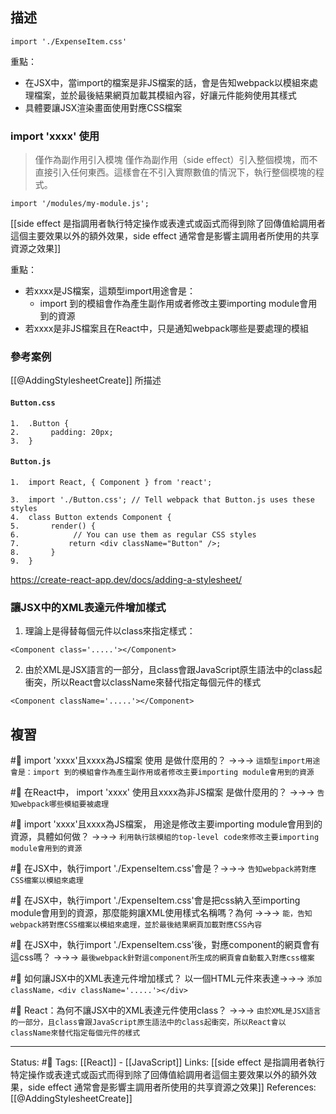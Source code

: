 ## 描述
```
import './ExpenseItem.css'
```

重點：
- 在JSX中，當import的檔案是非JS檔案的話，會是告知webpack以模組來處理檔案，並於最後結果網頁加載其模組內容，好讓元件能夠使用其樣式
- 具體要讓JSX渲染畫面使用對應CSS檔案

### import 'xxxx' 使用

> 僅作為副作用引入模塊
> 僅作為副作用（side effect）引入整個模塊，而不直接引入任何東西。這樣會在不引入實際數值的情況下，執行整個模塊的程式。

```
import '/modules/my-module.js';
```


[[side effect 是指調用者執行特定操作或表達式或函式而得到除了回傳值給調用者這個主要效果以外的額外效果，side effect 通常會是影響主調用者所使用的共享資源之效果]]

重點：
- 若xxxx是JS檔案，這類型import用途會是：
	- import 到的模組會作為產生副作用或者修改主要importing module會用到的資源
- 若xxxx是非JS檔案且在React中，只是通知webpack哪些是要處理的模組
### 參考案例

[[@AddingStylesheetCreate]] 所描述
#### `Button.css`
```
1.  .Button {
2.       padding: 20px;
3.  }
```


#### `Button.js`
```
1.  import React, { Component } from 'react';

3.  import './Button.css'; // Tell webpack that Button.js uses these styles
4.  class Button extends Component {
5.       render() {
6.            // You can use them as regular CSS styles
7.           return <div className="Button" />;
8.       }
9.  }
```


https://create-react-app.dev/docs/adding-a-stylesheet/


### 讓JSX中的XML表達元件增加樣式
1. 理論上是得替每個元件以class來指定樣式：
```
<Component class='.....'></Component>
```
2. 由於XML是JSX語言的一部分，且class會跟JavaScript原生語法中的class起衝突，所以React會以className來替代指定每個元件的樣式
```
<Component className='.....'></Component>
```



## 複習
#🧠  import 'xxxx'且xxxx為JS檔案 使用 是做什麼用的？ ->->-> `這類型import用途會是：import 到的模組會作為產生副作用或者修改主要importing module會用到的資源`
<!--SR:!2023-03-03,90,230-->


#🧠  在React中， import 'xxxx' 使用且xxxx為非JS檔案 是做什麼用的？ ->->-> `告知webpack哪些模組要被處理`
<!--SR:!2023-01-21,74,250-->

#🧠 import 'xxxx'且xxxx為JS檔案， 用途是修改主要importing module會用到的資源，具體如何做？ ->->-> `利用執行該模組的top-level code來修改主要importing module會用到的資源`
<!--SR:!2023-01-20,73,250-->


#🧠 在JSX中，執行import './ExpenseItem.css'會是？->->-> `告知webpack將對應CSS檔案以模組來處理`
<!--SR:!2022-12-11,46,250-->


#🧠 在JSX中，執行import './ExpenseItem.css'會是把css納入至importing module會用到的資源，那麼能夠讓XML使用樣式名稱嗎？為何 ->->-> `能，告知webpack將對應CSS檔案以模組來處理，並於最後結果網頁加載對應CSS內容`
<!--SR:!2023-01-21,74,250-->


#🧠 在JSX中，執行import './ExpenseItem.css'後，對應component的網頁會有這css嗎？ ->->-> `最後webpack針對這component所生成的網頁會自動載入對應css檔案`
<!--SR:!2023-01-12,68,250-->


#🧠 如何讓JSX中的XML表達元件增加樣式？ 以一個HTML元件來表達->->-> `添加className，<div className='.....'></div>`
<!--SR:!2022-12-19,77,248-->


#🧠 React：為何不讓JSX中的XML表達元件使用class？ ->->-> `由於XML是JSX語言的一部分，且class會跟JavaScript原生語法中的class起衝突，所以React會以className來替代指定每個元件的樣式`
<!--SR:!2022-12-19,81,248-->

---
Status: #🌱 
Tags:
[[React]] - [[JavaScript]]
Links:
[[side effect 是指調用者執行特定操作或表達式或函式而得到除了回傳值給調用者這個主要效果以外的額外效果，side effect 通常會是影響主調用者所使用的共享資源之效果]]
References:
[[@AddingStylesheetCreate]]